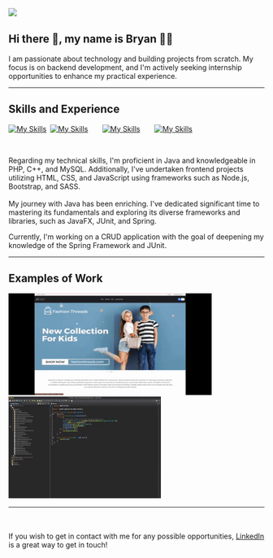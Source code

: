 ![](https://github.com/bryan-melo/bryan-melo/blob/main/banner.png)

## Hi there 👋, my name is Bryan :lotus_position_man:
I am passionate about technology and building projects from scratch. My focus is on backend development, and I'm actively seeking internship opportunities to enhance my practical experience.

<hr>

## Skills and Experience
[![My Skills](https://skills.thijs.gg/icons?i=java&theme=light)](https://skills.thijs.gg)&ensp;[![My Skills](https://skills.thijs.gg/icons?i=php,cpp&theme=dark)](https://skills.thijs.gg)&emsp;&emsp;[![My Skills](https://skills.thijs.gg/icons?i=mysql&theme=light)](https://skills.thijs.gg)&emsp;&emsp;[![My Skills](https://skills.thijs.gg/icons?i=html,css,js&theme=light)](https://skills.thijs.gg)

<br>

Regarding my technical skills, I'm proficient in Java and knowledgeable in PHP, C++, and MySQL. Additionally, I've undertaken frontend projects utilizing HTML, CSS, and JavaScript using frameworks such as Node.js, Bootstrap, and SASS.
<br><br>
My journey with Java has been enriching. I've dedicated significant time to mastering its fundamentals and exploring its diverse frameworks and libraries, such as JavaFX, JUnit, and Spring.
<br>

Currently, I'm working on a CRUD application with the goal of deepening my knowledge of the Spring Framework and JUnit.

<hr>

## Examples of Work
<img src="https://github.com/bryan-melo/bryan-melo/blob/main/fashionthreads.gif" width="400" height="200">&emsp;<img src="https://github.com/bryan-melo/bryan-melo/blob/main/Write-It.gif" width="300" height="200">



<hr>
<br><br>
If you wish to get in contact with me for any possible opportunities, <a href="https://www.linkedin.com/in/bryan-melo/">LinkedIn</a> is a great way to get in touch!
